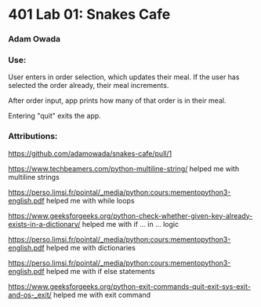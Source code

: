 # 401 Lab 01: Snakes Cafe
### Adam Owada

### Use:

User enters in order selection, which updates their meal. If the user has selected the order already, their meal increments. 

After order input, app prints how many of that order is in their meal.

Entering "quit" exits the app.

### Attributions:

https://github.com/adamowada/snakes-cafe/pull/1

https://www.techbeamers.com/python-multiline-string/ helped me with multiline strings

https://perso.limsi.fr/pointal/_media/python:cours:mementopython3-english.pdf helped me with while loops

https://www.geeksforgeeks.org/python-check-whether-given-key-already-exists-in-a-dictionary/ helped me with if ... in ... logic

https://perso.limsi.fr/pointal/_media/python:cours:mementopython3-english.pdf helped me with dictionaries

https://perso.limsi.fr/pointal/_media/python:cours:mementopython3-english.pdf helped me with if else statements

https://www.geeksforgeeks.org/python-exit-commands-quit-exit-sys-exit-and-os-_exit/ helped me with exit command
